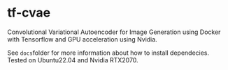 # tf-cvae
Convolutional Variational Autoencoder for Image Generation using Docker with Tensorflow and GPU acceleration using Nvidia.

See `docs`folder for more information about how to install dependecies.
Tested on Ubuntu22.04 and Nvidia RTX2070.
